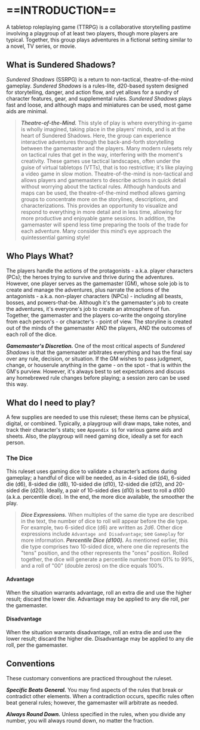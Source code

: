 # ==INTRODUCTION==

A tabletop roleplaying game (TTRPG) is a collaborative storytelling pastime involving a playgroup of at least two players, though more players are typical. Together, this group plays adventures in a fictional setting similar to a novel, TV series, or movie.
## What is Sundered Shadows?

*Sundered Shadows* (SSRPG) is a return to non-tactical, theatre-of-the-mind gameplay. *Sundered Shadows* is a rules-lite, d20-based system designed for storytelling, danger, and action flow, and yet allows for a sundry of character features, gear, and supplemental rules. *Sundered Shadows* plays fast and loose, and although maps and miniatures can be used, most game aids are minimal.

> ***Theatre-of-the-Mind.*** This style of play is where everything in-game is wholly imagined, taking place in the players' minds, and is at the heart of Sundered Shadows. Here, the group can experience interactive adventures through the back-and-forth storytelling between the gamemaster and the players. Many modern rulesets rely on tactical rules that get in the way, interfering with the moment's creativity. These games use tactical landscapes, often under the guise of virtual tabletops (VTTs), that is too restrictive; it's like playing a video game in slow motion. Theatre-of-the-mind is non-tactical and allows players and gamemasters to describe actions in quick detail without worrying about the tactical rules. Although handouts and maps can be used, the theatre-of-the-mind method allows gaming groups to concentrate more on the storylines, descriptions, and characterizations. This provides an opportunity to visualize and respond to everything in more detail and in less time, allowing for more productive and enjoyable game sessions. In addition, the gamemaster will spend less time preparing the tools of the trade for each adventure. Many consider this mind’s eye approach the quintessential gaming style!

## Who Plays What?

The players handle the actions of the protagonists - a.k.a. player characters (PCs); the heroes trying to survive and thrive during the adventures. However, one player serves as the gamemaster (GM), whose sole job is to create and manage the adventures, plus narrate the actions of the antagonists - a.k.a. non-player characters (NPCs) - including all beasts, bosses, and powers-that-be. Although it's the gamemaster's job to create the adventures, it's everyone's job to create an atmosphere of fun. Together, the gamemaster and the players co-write the ongoing storyline from each person's - or character's - point of view. The storyline is created out of the minds of the gamemaster AND the players, AND the outcomes of each roll of the dice.

***Gamemaster's Discretion.*** One of the most critical aspects of *Sundered Shadows* is that the gamemaster arbitrates everything and has the final say over any rule, decision, or situation. If the GM wishes to pass judgment, change, or houserule anything in the game - on the spot - that is within the GM's purview. However, it's always best to set expectations and discuss any homebrewed rule changes before playing; a session zero can be used this way.
## What do I need to play?

A few supplies are needed to use this ruleset; these items can be physical, digital, or combined. Typically, a playgroup will draw maps, take notes, and track their character's stats; see `Appendix $$` for various game aids and sheets. Also, the playgroup will need gaming dice, ideally a set for each person.
### The Dice

This ruleset uses gaming dice to validate a character’s actions during gameplay; a handful of dice will be needed, as in 4-sided die (d4), 6-sided die (d6), 8-sided die (d8), 10-sided die (d10), 12-sided die (d12), and 20-sided die (d20). Ideally, a pair of 10-sided dies (d10) is best to roll a d100 (a.k.a. percentile dice). In the end, the more dice available, the smoother the play.

> ***Dice Expressions.*** When multiples of the same die type are described in the text, the number of dice to roll will appear before the die type. For example, two 6-sided dice (d6) are written as *2d6*. Other dice expressions include `Advantage and Disadvantage`; see `Gameplay` for more information.
> ***Percentile Dice (d100).*** As mentioned earlier, this die type comprises two 10-sided dice, where one die represents the "tens" position, and the other represents the "ones" position. Rolled together, the dice will generate a percentile number from 01% to 99%, and a roll of "00" (double zeros) on the dice equals 100%.

#### Advantage

When the situation warrants advantage, roll an extra die and use the higher result; discard the lower die. Advantage may be applied to any die roll, per the gamemaster.
#### Disadvantage

When the situation warrants disadvantage, roll an extra die and use the lower result; discard the higher die. Disadvantage may be applied to any die roll, per the gamemaster.
## Conventions

These customary conventions are practiced throughout the ruleset.

***Specific Beats General.*** You may find aspects of the rules that break or contradict other elements. When a contradiction occurs, specific rules often beat general rules; however, the gamemaster will arbitrate as needed.

***Always Round Down.*** Unless specified in the rules, when you divide any number, you will always round down, no matter the fraction.
